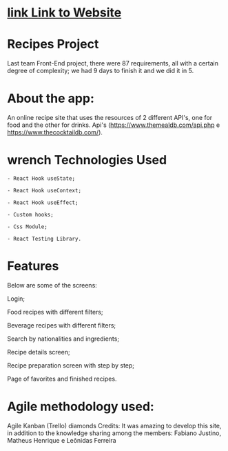 # [link Link to Website](https://recipe-project-trybe.surge.sh/)
# Recipes Project
Last team Front-End project, there were 87 requirements, all with a certain degree of complexity; we had 9 days to finish it and we did it in 5.
# About the app:
An online recipe site that uses the resources of 2 different API's, one for food and the other for drinks.
Api's (https://www.themealdb.com/api.php e https://www.thecocktaildb.com/).

# wrench Technologies Used
```
- React Hook useState;

- React Hook useContext;

- React Hook useEffect;

- Custom hooks;

- Css Module;

- React Testing Library.
```

# Features

Below are some of the screens:

Login;

Food recipes with different filters;

Beverage recipes with different filters;

Search by nationalities and ingredients;

Recipe details screen;

Recipe preparation screen with step by step;

Page of favorites and finished recipes.


# Agile methodology used:

Agile Kanban (Trello)
diamonds Credits:
It was amazing to develop this site, in addition to the knowledge sharing among the members:
Fabiano Justino, Matheus Henrique e Leônidas Ferreira

